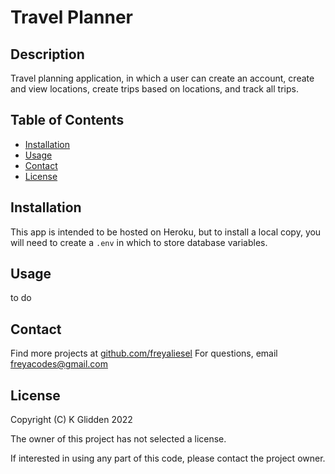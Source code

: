 # Travel Planner

## Description

Travel planning application, in which a user can create an account, create and view locations, create trips based on locations, and track all trips.

## Table of Contents

- [Installation](#installation)
- [Usage](#usage)
- [Contact](#contact)
- [License](#license)

## Installation

This app is intended to be hosted on Heroku, but to install a local copy, you will need to create a `.env` in which to store database variables.

## Usage

to do

## Contact

Find more projects at [github.com/freyaliesel](https://github.com/freyaliesel)
For questions, email [freyacodes@gmail.com](mailto:freyacodes@gmail.com)

## License

 Copyright (C) K Glidden 2022

The owner of this project has not selected a license.

If interested in using any part of this code, please contact the project owner.
